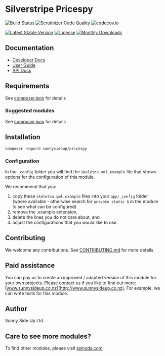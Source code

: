# Silverstripe Pricespy

[![Build Status](https://travis-ci.org/sunnysideup/silverstripe-pricespy.svg?branch=master)](https://travis-ci.org/sunnysideup/silverstripe-pricespy)
[![Scrutinizer Code Quality](https://scrutinizer-ci.com/g/sunnysideup/silverstripe-pricespy/badges/quality-score.png?b=master)](https://scrutinizer-ci.com/g/sunnysideup/silverstripe-pricespy/?branch=master)
[![codecov.io](https://codecov.io/github/sunnysideup/silverstripe-pricespy/coverage.svg?branch=master)](https://codecov.io/github/sunnysideup/silverstripe-pricespy?branch=master)

[![Latest Stable Version](https://poser.pugx.org/sunnysideup/pricespy/version)](https://packagist.org/packages/sunnysideup/pricespy)
[![License](https://poser.pugx.org/sunnysideup/pricespy/license)](https://packagist.org/packages/sunnysideup/pricespy)
[![Monthly Downloads](https://poser.pugx.org/sunnysideup/pricespy/d/monthly)](https://packagist.org/packages/sunnysideup/pricespy)

## Documentation

-   [Developer Docs](docs/en/INDEX.md)
-   [User Guide](docs/en/userguide.md)
-   [API Docs](http://docs.ssmods.com/sunnysideup/pricespy/classes.xhtml)

## Requirements

See [composer.json](composer.json) for details

### Suggested modules

See [composer.json](composer.json) for details

## Installation

```
composer require sunnysideup/pricespy
```

### Configuration

In the `_config` folder you will find the `skeleton.yml.example`
file that shows options for the configuration of this module.

We recommend that you:

1. copy these `skeleton.yml.example` files into your
   `app/_config` folder (where available - otherwise search for `private static $` in the module to see what can be configured)
2. remove the .example extension,
3. delete the lines you do not care about, and
4. adjust the configurations that you would like to use.

## Contributing

We welcome any contributions. See [CONTRIBUTING.md](CONTRIBUTING.md) for more details.

## Paid assistance

You can pay us to create an improved / adapted version of this module for your own projects.
Please contact us if you like to find out more: [www.sunnysideup.co.nz](http://www.sunnysideup.co.nz).
For example, we can write tests for this module.

## Author

Sunny Side Up Ltd.

## Care to see more modules?

To find other modules, please visit [ssmods.com](http://ssmods.com/).
